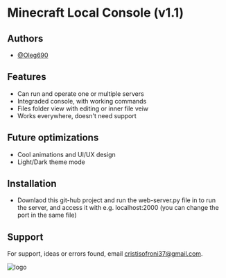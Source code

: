 
# Minecraft Local Console (v1.1)

## Authors

- [@Oleg690](https://github.com/Oleg690)

## Features

- Can run and operate one or multiple servers
- Integraded console, with working commands
- Files folder view with editing or inner file veiw
- Works everywhere, doesn't need support

## Future optimizations

- Cool animations and UI/UX design
- Light/Dark theme mode

## Installation

- Downlaod this git-hub project and run the web-server.py file in to run the server, and access it with e.g. localhost:2000 (you can change the port in the same file)
## Support

For support, ideas or errors found, email cristisofroni37@gmail.com.

![logo](https://github.com/user-attachments/assets/11e26527-6c74-47b6-b863-12455da69422)